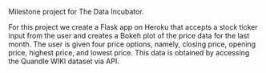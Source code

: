 Milestone project for The Data Incubator.

For this project we create a Flask app on Heroku that accepts a stock ticker input from the user and creates a Bokeh plot of the price data for the last month. The user is given four price options, namely, closing price, opening price, highest price, and lowest price. This data is obtained by accessing the Quandle WIKI dataset via API. 

